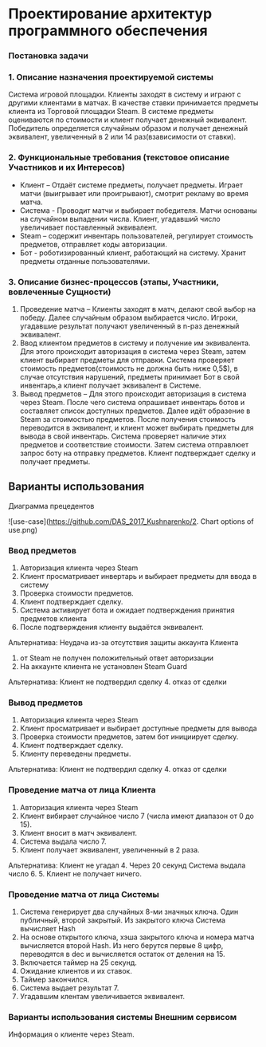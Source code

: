 # Проектирование архитектур программного обеспечения
### Постановка задачи

### 1. Описание назначения проектируемой системы
Система игровой площадки. Клиенты заходят в систему и играют с другими клиентами в матчах. 
В качестве ставки принимается предметы клиента из Торговой площадки Steam. 
В системе предметы оцениваются по стоимости и клиент получает денежный эквивалент. 
Победитель определяется случайным образом и получает денежный эквивалент, увеличенный в 2 или 14 раз(взависимости от ставки). 

### 2. Функциональные требования (текстовое описание Участников и их Интересов)
* Клиент – Отдаёт системе предметы, получает предметы. Играет матчи (выигрывает или проигрывают), смотрит рекламу во время матча.
* Система -  Проводит матчи и выбирает победителя. Матчи основаны на случайном выпадении числа. Клиент, угадавший число увеличивает поставленный эквивалент. 
* Steam – содержит инвентарь пользователей, регулирует стоимость предметов, отправляет коды авторизации.
* Бот - роботизированный клиент, работающий на систему. Хранит предметы отданные пользователями.

### 3. Описание бизнес-процессов (этапы, Участники, вовлеченные Сущности)
1. Проведение матча – Клиенты заходят в матч, делают свой выбор на победу. Далее случайным образом выбирается число. Игроки, угадавшие результат получают увеличенный в n-раз денежный эквивалент.
2. Ввод клиентом предметов в систему и получение им эквивалента. Для этого происходит авторизация в система через Steam, затем клиент выбирает предметы для отправки. Система проверяет стоимость предметов(стоимость не должна быть ниже 0,5$), в случае отсутствия нарушений, предметы принимает Бот в свой инвентарь,а клиент получает эквивалент в Системе.
3. Вывод предметов – Для этого происходит авторизация в система через Steam. После чего система опрашивает инвентарь ботов и составляет список доступных предметов. Далее идёт образение в Steam за стоимостью предметов. После получения стоимость переводится в эквивалент, и клиент может выбирать предметы для вывода в свой инвентарь. Система проверяет наличие этих предметов и соответствие стоимости. Затем система отправлюет запрос боту на отправку предметов. Клиент подтверждает сделку и получает предметы.

## Варианты использования
Диаграмма прецедентов

![use-case](https://github.com/DAS_2017_Kushnarenko/2. Chart options of use.png)



### Ввод предметов
1. Авторизация клиента через Steam
2. Клиент просматривает инвертарь и выбирает предметы для ввода в систему
3. Проверка стоимости предметов.
4. Клиент подтверждает сделку.
5. Система активирует бота и ожидает подтверждения принятия предметов клиента
6. После подтверждения клиенту выдаётся эквивалент.

Альтернатива: Неудача из-за отсутствия защиты аккаунта Клиента
1. от Steam не получен положительный ответ авторизации
2. На аккаунте клиента не установлен Steam Guard

Альтернатива: Клиент не подтвердил сделку
4. отказ от сделки

### Вывод предметов
1. Авторизация клиента через Steam
2. Клиент просматривает и выбирает доступные предметы для вывода
3. Проверка стоимости предметов, затем бот инициирует сделку.
4. Клиент подтверждает сделку.
5. Клиенту переведены предметы.


Альтернатива: Клиент не подтвердил сделку
4. отказ от сделки

### Проведение матча от лица Клиента
1. Авторизация клиента через Steam
2. Клиент вибирает случайное число 7 (числа имеют диапазон от 0 до 15).
3. Клиент вносит в матч эквивалент.
4. Система выдала число 7.
5. Клиент получает эквивалент, увеличенный в 2 раза.

Альтернатива: Клиент не угадал
4. Через 20 секунд Система выдала число 6.
5. Клиент не получает ничего.


### Проведение матча от лица Системы
1. Система генерирует два случайных 8-ми значных ключа. Один публичный, второй закрытый. Из закрытого ключа Система вычисляет Hash
2. На основе открытого ключа, хэша закрытого ключа и номера матча вычисляется второй Hash. Из него берутся первые 8 цифр, переводятся в dec и вычисляется остаток от деления на 15.
3. Включается таймер на 25 секунд.
4. Ожидание клиентов и их ставок.
5. Таймер закончился.
6. Система выдает результат 7.
7. Угадавшим клентам увеличивается эквивалент.


### Варианты использования системы  Внешним сервисом
Информация о клиенте через Steam.
